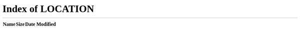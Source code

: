 ```yaml
---
permalink: /404.html
---
```


<html>
  <head>
    <meta http-equiv="refresh" content="0; url='/'" />
  </head>
  <body>
</html>
